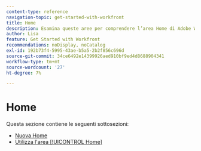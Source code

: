 ```yaml
---
content-type: reference
navigation-topic: get-started-with-workfront
title: Home
description: Esamina queste aree per comprendere l’area Home di Adobe Workfront.
author: Lisa
feature: Get Started with Workfront
recommendations: noDisplay, noCatalog
exl-id: 192b73f4-5995-43ae-b5a5-2b2f856c696d
source-git-commit: 34ce6492e14399926aed910bf9ed4d8688904341
workflow-type: tm+mt
source-wordcount: '27'
ht-degree: 7%

---
```


# Home

Questa sezione contiene le seguenti sottosezioni:

* [Nuova Home](../../workfront-basics/using-home/new-home/new-home.md)
* [Utilizza l&#39;area [!UICONTROL Home]](../../workfront-basics/using-home/using-the-home-area/use-the-home-area.md)
